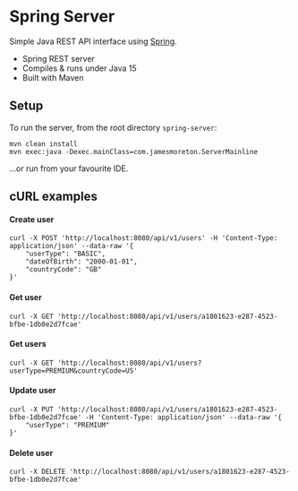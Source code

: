 # Spring Server

Simple Java REST API interface using [Spring](https://spring.io/).

- Spring REST server
- Compiles & runs under Java 15
- Built with Maven

## Setup

To run the server, from the root directory `spring-server`:

```
mvn clean install
mvn exec:java -Dexec.mainClass=com.jamesmoreton.ServerMainline
```

...or run from your favourite IDE.

## cURL examples

#### Create user

```
curl -X POST 'http://localhost:8080/api/v1/users' -H 'Content-Type: application/json' --data-raw '{
    "userType": "BASIC",
    "dateOfBirth": "2000-01-01",
    "countryCode": "GB"
}'
```

#### Get user

```
curl -X GET 'http://localhost:8080/api/v1/users/a1801623-e287-4523-bfbe-1db0e2d7fcae'
```

#### Get users

```
curl -X GET 'http://localhost:8080/api/v1/users?userType=PREMIUM&countryCode=US'
```

#### Update user

```
curl -X PUT 'http://localhost:8080/api/v1/users/a1801623-e287-4523-bfbe-1db0e2d7fcae' -H 'Content-Type: application/json' --data-raw '{
    "userType": "PREMIUM"
}'
```

#### Delete user

```
curl -X DELETE 'http://localhost:8080/api/v1/users/a1801623-e287-4523-bfbe-1db0e2d7fcae'
```